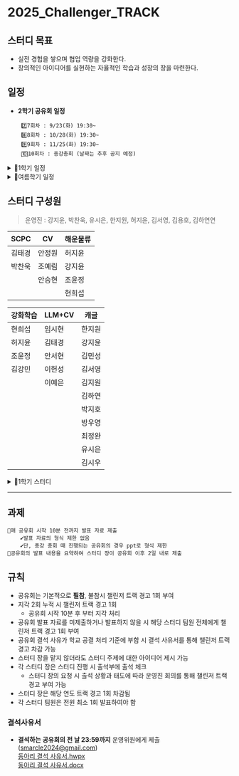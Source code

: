 # 2025_Challenger_TRACK

## 스터디 목표
- 실전 경험을 쌓으며 협업 역량을 강화한다.
- 창의적인 아이디어를 실현하는 자율적인 학습과 성장의 장을 마련한다.

## 일정
- **2학기 공유회 일정**
  	```
 	 7️⃣7회차 : 9/23(화) 19:30~
	 8️⃣8회차 : 10/28(화) 19:30~
	 9️⃣9회차 : 11/25(화) 19:30~
     🔟10회차 : 종강총회 (날짜는 추후 공지 예정)
	```


<details>
<summary>📆1학기 일정</summary>
<div markdown="1">

  - **스터디 장 모집 ~(3/13-3/18)~ → (3/13~3/19 18:59)**

- **OT (3/19 19시, 센B205)**
	```
	✅자율 스터디 소개
	✅자율 스터디 규칙, 공유회 일정 소개
	✅스터디 장이 각 스터디를 홍보
	```

- **팀 빌딩 (3/19~3/23)**
	```
	✅스터디 홍보 후 3월 23일까지 슬랙에서 자유롭게 팀원 모집글 또는 팀 지원 댓글로 팀빌딩
	```
	<details><summary>팀 빌딩 방식</summary>
	<p>
		
	**팀 빌딩 방식** <br>
 	---
	**`팀원 컨택`** (3/19~3/23)
	- Slack `2025-challenger-track-정보공유방` 채널 활용
	- 스터디 주제와 간단한 소개 및 대회를 올려 팀원 모집
		- 참여하고 싶은 부원은 댓글을 통해 컨택 (가급적 Slack에서만 컨택 부탁드립니다.) 
	<br><br>
 	
  	**`팀 빌딩 확정`** (~3/23, 23:59)
	- 팀이 확정되었을 때 Slack 공지에 댓글로 스터디 주제와 팀원을 남기기

   	<br>
    	
	</p>
	</details>
	
	
- **기획서 제출 (3/24~3/28)**
	```
	✅양식에 맞게 계획서 및 예산안 제출
	```
	> 양식 다운로드 : [(양식) 기획서 다운로드](https://github.com/sejongsmarcle/2025_Challenger_TRACK/blob/main/02.%20%EA%B8%B0%ED%9A%8D%EC%84%9C/(%EC%96%91%EC%8B%9D)2025-1%ED%95%99%EA%B8%B0%20%EC%9E%90%EC%9C%A8%EC%8A%A4%ED%84%B0%EB%94%94%20%EA%B8%B0%ED%9A%8D%EC%84%9C.docx) <br>
	> 제출 위치: [(폴더)기획서 제출 위치](https://github.com/sejongsmarcle/2025_Challenger_TRACK/tree/main/02.%20%EA%B8%B0%ED%9A%8D%EC%84%9C)

- **1학기 공유회 일정**
	```
	1️⃣1회차 : 4/2
	2️⃣2회차 : 5/21
	3️⃣3회차 : 종강총회 (날짜는 추후 공지 예정.)
	```

</div>
</details>

<details>
<summary>📆여름학기 일정</summary>
<div markdown="1">
- **스터디 장 모집 (~7/3 10:59)**

- **4차 공유회 (7/3 11시, 온라인)**
	```
	✅자율 스터디 규칙, 공유회 일정 소개
	✅스터디 장이 각 스터디를 홍보
	```

- **팀 빌딩 (7/3~7/7)**
	```
	✅스터디 홍보 후 7월 7일까지 슬랙에서 자유롭게 팀원 모집글 또는 팀 지원 댓글로 팀빌딩
	```
	<details><summary>팀 빌딩 방식</summary>
	<p>
		
	**팀 빌딩 방식** <br>
 	---
	**`팀원 컨택`** (7/3~7/7)
	- Slack `2025-challenger-track-정보공유방` 채널 활용
	- 스터디 주제와 간단한 소개 및 대회를 올려 팀원 모집
		- 참여하고 싶은 부원은 댓글을 통해 컨택
	<br><br>
 	
  	**`팀 빌딩 확정`** (~7/7, 23:59)
	- 팀이 확정되었을 때 Slack 공지에 댓글로 스터디 주제와 팀원을 남기기

   	<br>
    	
	</p>
	</details>
	
	
- **기획서 제출 (7/8~7/11)**
	```
	✅양식에 맞게 계획서 및 예산안 제출
	```
	> 양식 다운로드 : [(양식) 기획서 다운로드](https://github.com/sejongsmarcle/2025_Challenger_TRACK/blob/main/02.%20%EA%B8%B0%ED%9A%8D%EC%84%9C/2%EC%B0%A8/(%EC%96%91%EC%8B%9D)2025%20%ED%95%98%EB%B0%98%EA%B8%B0%20%EC%9E%90%EC%9C%A8%EC%8A%A4%ED%84%B0%EB%94%94%20%EA%B8%B0%ED%9A%8D%EC%84%9C.docx) <br>
	> 제출 위치: [(폴더)기획서 제출 위치](https://github.com/sejongsmarcle/2025_Challenger_TRACK/tree/main/02.%20%EA%B8%B0%ED%9A%8D%EC%84%9C/2%EC%B0%A8)

- **여름학기 공유회 일정**
  	```
 	 4️⃣4회차 : 7/3
	 5️⃣5회차 : 7/18
	 6️⃣6회차 : 8/29
 	 ```
</div>
</details>

## 스터디 구성원
> 운영진 : 강지윤, 박찬욱, 유시은, 한지원, 허지윤, 김서영, 김용호, 김하연연

|SCPC|CV|해운물류|
|---|---|---|
|김태경|안정원|허지윤|
|박찬욱|조예림|강지윤|
||안승현|조윤정|
|||현희섭|

|강화학습|LLM+CV|캐글|
|---|---|---|
|현희섭|임시현|한지원|
|허지윤|김태경|강지윤|
|조윤정|안서현|김민성|
|김강민|이헌성|김서영|
||이예은|김지원|
|||김하연|
|||박지호|
|||방우영|
|||최정완|
|||유시은|
|||김시우|

<details>
<summary>📆1학기 스터디</summary>
<div markdown="1">

  > 운영진 : 강지윤, 박찬욱, 유시은, 한지원, 허지윤


|CAD|ROS|이동 통신&AI|
|---|---|---|
|현희섭|이헌성|조예림|
|강지윤|안정원|박지호|
|조윤정|안서현|허지윤|
|허지윤|신혜람|현희섭|
|||유시은|

|멀티모달|AI 논문|TaskLLM|
|---|---|---|
|김하연|김서영|임시현|
|김민성|김하연|이예은|
|김태경|방우영|유시은|
|박찬욱|최정완|김강민|
|한지원|안승현|강지영|
|김지원|김시우|김태경|

</div>
</details>

---

## 과제
```
📍매 공유회 시작 10분 전까지 발표 자료 제출
	✔발표 자료의 형식 제한 없음
	✔단, 종강 총회 때 진행되는 공유회의 경우 ppt로 형식 제한
📍공유회의 발표 내용을 요약하여 스터디 장이 공유회 이후 2일 내로 제출
```

## 규칙
- 공유회는 기본적으로 **필참**, 불참시 챌린저 트랙 경고 1회 부여
- 지각 2회 누적 시 챌린저 트랙 경고 1회
	- 공유회 시작 10분 후 부터 지각 처리
- 공유회 발표 자료를 미제출하거나 발표하지 않을 시 해당 스터디 팀원 전체에게 챌린저 트랙 경고 1회 부여
- 공유회 결석 사유가 학교 공결 처리 기준에 부합 시 결석 사유서를 통해 챌린저 트랙 경고 차감 가능
- 스터디 장을 맡지 않더라도 스터디 주제에 대한 아이디어 제시 가능
- 각 스터디 장은 스터디 진행 시 출석부에 출석 체크
	- 스터디 장의 요청 시 출석 상황과 태도에 따라 운영진 회의를 통해 챌린저 트랙 경고 부여 가능
- 스터디 장은 해당 연도 트랙 경고 1회 차감됨
- 각 스터디 팀원은 전원 최소 1회 발표하여야 함

### 결석사유서
- **결석하는 공유회의 전 날 23:59까지** 운영위원에게 제출(smarcle2024@gmail.com) <br>
[동아리 결석 사유서.hwpx](https://github.com/sejongsmarcle/2025_Challenger_TRACK/blob/main/%EB%8F%99%EC%95%84%EB%A6%AC%20%EA%B2%B0%EC%84%9D%20%EC%82%AC%EC%9C%A0%EC%84%9C.hwpx) <br>
[동아리 결석 사유서.docx](https://github.com/sejongsmarcle/2025_Challenger_TRACK/blob/main/%EB%8F%99%EC%95%84%EB%A6%AC%20%EA%B2%B0%EC%84%9D%20%EC%82%AC%EC%9C%A0%EC%84%9C_word%EC%9A%A9.docx)
